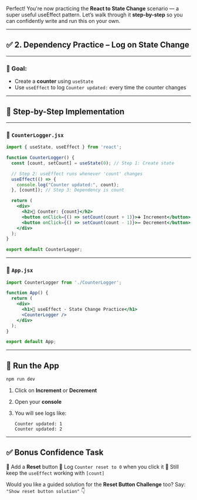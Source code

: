Perfect! You're now practicing the **React to State Change** scenario — a super useful useEffect pattern.
Let’s walk through it **step-by-step** so you can confidently write and run this on your own.

---

## ✅ 2. Dependency Practice – Log on State Change

---

### 🧪 Goal:

* Create a **counter** using `useState`
* Use `useEffect` to log `Counter updated:` every time the counter changes

---

## 🧱 Step-by-Step Implementation

---

### 📄 `CounterLogger.jsx`

```jsx
import { useState, useEffect } from 'react';

function CounterLogger() {
  const [count, setCount] = useState(0); // Step 1: Create state

  // Step 2: useEffect runs whenever 'count' changes
  useEffect(() => {
    console.log("Counter updated:", count);
  }, [count]); // Step 3: Dependency is count

  return (
    <div>
      <h2>🧮 Counter: {count}</h2>
      <button onClick={() => setCount(count + 1)}>➕ Increment</button>
      <button onClick={() => setCount(count - 1)}>➖ Decrement</button>
    </div>
  );
}

export default CounterLogger;
```

---

### 📄 `App.jsx`

```jsx
import CounterLogger from './CounterLogger';

function App() {
  return (
    <div>
      <h1>🧪 useEffect - State Change Practice</h1>
      <CounterLogger />
    </div>
  );
}

export default App;
```

---

## 🚀 Run the App

```bash
npm run dev
```

1. Click on **Increment** or **Decrement**
2. Open your **console**
3. You will see logs like:

   ```
   Counter updated: 1
   Counter updated: 2
   ```

---

## ✅ Bonus Confidence Task

🎯 Add a **Reset** button
🎯 Log `Counter reset to 0` when you click it
🎯 Still keep the `useEffect` working with `[count]`

Would you like a guided solution for the **Reset Button Challenge** too?
Say: `"Show reset button solution"` 👇
